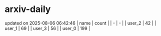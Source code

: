 # arxiv-daily
updated on 2025-08-06 06:42:46
| name | count |
| - | - |
| user_2 | 42 |
| user_1 | 69 |
| user_3 | 56 |
| user_0 | 199 |
